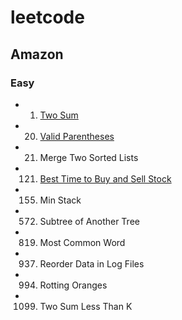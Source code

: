 # leetcode
## Amazon
### Easy
- 1. [Two Sum](https://github.com/meng-z/leetcode/tree/master/1_two_sum)
- 20. [Valid Parentheses](https://github.com/meng-z/leetcode/tree/master/20_valid_parentheses)
- 21. Merge Two Sorted Lists
- 121. [Best Time to Buy and Sell Stock](https://github.com/meng-z/leetcode/tree/master/121_best_time_to_buy_and_sell_stock)
- 155. Min Stack
- 572. Subtree of Another Tree
- 819. Most Common Word
- 937. Reorder Data in Log Files
- 994. Rotting Oranges
- 1099. Two Sum Less Than K
